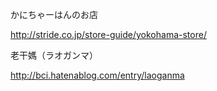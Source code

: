 かにちゃーはんのお店

http://stride.co.jp/store-guide/yokohama-store/

老干媽（ラオガンマ）

http://bci.hatenablog.com/entry/laoganma
